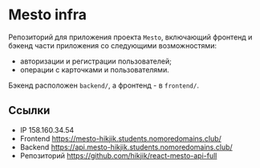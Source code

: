 # Mesto infra

Репозиторий для приложения проекта `Mesto`, включающий фронтенд и бэкенд части приложения со следующими возможностями:
* авторизации и регистрации пользователей;
* операции с карточками и пользователями.

Бэкенд расположен `backend/`, а фронтенд - в `frontend/`. 
  
## Ссылки
* IP 158.160.34.54
* Frontend https://mesto-hikjik.students.nomoredomains.club/
* Backend https://api.mesto-hikjik.students.nomoredomains.club/
* Репозиторий https://github.com/hikjik/react-mesto-api-full

